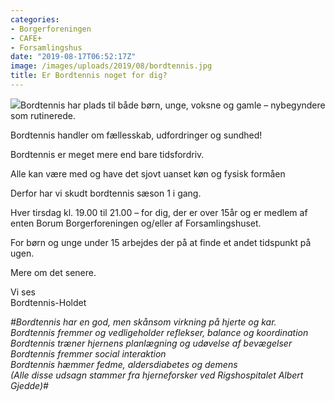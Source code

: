 ```yaml
---
categories:
- Borgerforeningen
- CAFE+
- Forsamlingshus
date: "2019-08-17T06:52:17Z"
image: /images/uploads/2019/08/bordtennis.jpg
title: Er Bordtennis noget for dig?
---
```


[![](/images/uploads/2019/08/bordtennis-300x225.jpg)](/images/uploads/2019/08/bordtennis.jpg)Bordtennis har plads til både børn, unge, voksne og gamle – nybegyndere som rutinerede.

Bordtennis handler om fællesskab, udfordringer og sundhed!

Bordtennis er meget mere end bare tidsfordriv.

Alle kan være med og have det sjovt uanset køn og fysisk formåen

Derfor har vi skudt bordtennis sæson 1 i gang.

Hver tirsdag kl. 19.00 til 21.00 – for dig, der er over 15år og er medlem af enten Borum Borgerforeningen og/eller af Forsamlingshuset.

For børn og unge under 15 arbejdes der på at finde et andet tidspunkt på ugen.

Mere om det senere.

Vi ses  
Bordtennis-Holdet

*\#Bordtennis har en god, men skånsom virkning på hjerte og kar.  
Bordtennis fremmer og vedligeholder reflekser, balance og koordination  
Bordtennis træner hjernens planlægning og udøvelse af bevægelser  
Bordtennis fremmer social interaktion  
Bordtennis hæmmer fedme, aldersdiabetes og demens  
(Alle disse udsagn stammer fra hjerneforsker ved Rigshospitalet Albert Gjedde)#*